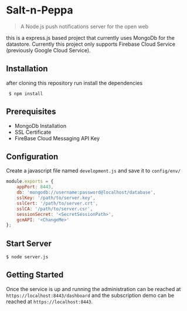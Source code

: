 Salt-n-Peppa
========

> A Node.js push notifications server for the open web

this is a express.js based project that currently uses MongoDb for the datastore. Currently this project only supports Firebase Cloud Service (previously Google Cloud Service). 

## Installation

after cloning this repository run install the dependencies 

```shell
 $ npm install
```

## Prerequisites
- MongoDb Installation
- SSL Certificate
- FireBase Cloud Messaging API Key

## Configuration

Create a javascript file named `development.js` and save it to `config/env/`

```js
module.exports = {
    appPort: 8443,
    db: 'mongodb://username:password@localhost/database',
    sslKey: '/path/to/server.key',
    sslCert: '/path/to/server.crt',
    sslCA: '/path/to/server.csr',
    sessionSecret: '<SecretSessionPath>',
    gcmAPI: '<ChangeMe>'
};
```

## Start Server
  
```shell
$ node server.js
```

## Getting Started
Once the service is up and running the administration can be reached at `https://localhost:8443/dashboard` and the subscription demo can be reached at `https://localhost:8443`.
